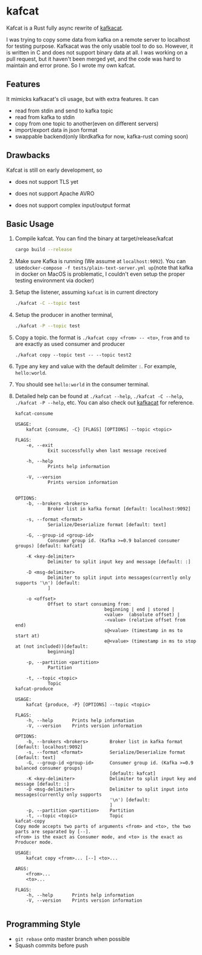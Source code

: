 # kafcat

Kafcat is a Rust fully async rewrite of [kafkacat](https://github.com/edenhill/kafkacat).

I was trying to copy some data from kafka on a remote server to localhost for testing purpose. Kafkacat was the only usable tool to do so. However, it is written in C and does not support binary data at all. I was working on a pull request, but it haven't been merged yet, and the code was hard to maintain and error prone. So I wrote my own kafcat.

## Features

It mimicks kafkacat's cli usage, but with extra features. It can

- read from stdin and send to kafka topic
- read from kafka to stdin
- copy from one topic to another(even on different servers)
- import/export data in json format
- swappable backend(only librdkafka for now, kafka-rust coming soon)

## Drawbacks

Kafcat is still on early development, so

- does not support TLS yet

- does not support Apache AVRO

- does not support complex input/output format

  

## Basic Usage

1. Compile kafcat. You can find the binary at target/release/kafcat

   ```bash
   cargo build --release
   ```

2. Make sure Kafka is running (We assume at `localhost:9092`). You can use`docker-compose -f tests/plain-text-server.yml up`(note that kafka in docker on MacOS is problematic, I couldn't even setup the proper testing environment via docker)

3. Setup the listener, assuming `kafcat` is in current directory

   ```bash
   ./kafcat -C --topic test
   ```

4. Setup the producer in another terminal,

   ```bash
   ./kafcat -P --topic test
   ```

5. Copy a topic. the format is `./kafcat copy <from> -- <to>`, `from` and `to` are exactly as used consumer and producer

   ```
   ./kafcat copy --topic test -- --topic test2
   ```

6. Type any key and value with the default delimiter `:`. For example, `hello:world`.

7. You should see `hello:world` in the consumer terminal.

8. Detailed help can be found at `./kafcat --help`, `./kafcat -C --help`, `./kafcat -P --help`, etc. You can also check out [kafkacat](https://github.com/edenhill/kafkacat) for reference. 

   ```text
   kafcat-consume 
   
   USAGE:
       kafcat {consume, -C} [FLAGS] [OPTIONS] --topic <topic>
   
   FLAGS:
       -e, --exit
               Exit successfully when last message received
   
       -h, --help
               Prints help information
   
       -V, --version
               Prints version information
   
   
   OPTIONS:
       -b, --brokers <brokers>
               Broker list in kafka format [default: localhost:9092]
   
       -s, --format <format>
               Serialize/Deserialize format [default: text]
   
       -G, --group-id <group-id>
               Consumer group id. (Kafka >=0.9 balanced consumer groups) [default: kafcat]
   
       -K <key-delimiter>
               Delimiter to split input key and message [default: :]
   
       -D <msg-delimiter>
               Delimiter to split input into messages(currently only supports '\n') [default: 
               ]
   
       -o <offset>
               Offset to start consuming from:
                                    beginning | end | stored |
                                    <value>  (absolute offset) |
                                    -<value> (relative offset from end)
                                    s@<value> (timestamp in ms to start at)
                                    e@<value> (timestamp in ms to stop at (not included))[default:
               beginning]
   
       -p, --partition <partition>
               Partition
   
       -t, --topic <topic>
               Topic
   kafcat-produce 
   
   USAGE:
       kafcat {produce, -P} [OPTIONS] --topic <topic>
   
   FLAGS:
       -h, --help       Prints help information
       -V, --version    Prints version information
   
   OPTIONS:
       -b, --brokers <brokers>        Broker list in kafka format [default: localhost:9092]
       -s, --format <format>          Serialize/Deserialize format [default: text]
       -G, --group-id <group-id>      Consumer group id. (Kafka >=0.9 balanced consumer groups)
                                      [default: kafcat]
       -K <key-delimiter>             Delimiter to split input key and message [default: :]
       -D <msg-delimiter>             Delimiter to split input into messages(currently only supports
                                      '\n') [default: 
                                      ]
       -p, --partition <partition>    Partition
       -t, --topic <topic>            Topic
   kafcat-copy 
   Copy mode accepts two parts of arguments <from> and <to>, the two parts are separated by [--].
   <from> is the exact as Consumer mode, and <to> is the exact as Producer mode.
   
   USAGE:
       kafcat copy <from>... [--] <to>...
   
   ARGS:
       <from>...    
       <to>...      
   
   FLAGS:
       -h, --help       Prints help information
       -V, --version    Prints version information
   
   
   ```

## Programming Style
- `git rebase` onto master branch when possible
- Squash commits before push
